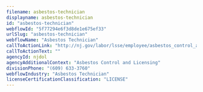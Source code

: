 ```yaml
---
filename: asbestos-technician
displayname: asbestos-technician
id: "asbestos-technician"
webflowId: "5f77294e6f3d8de1e675ef33"
urlSlug: "asbestos-technician"
webflowName: "Asbestos Technician"
callToActionLink: "http://nj.gov/labor/lsse/employee/asbestos_control_and_licensing.html"
callToActionText: ""
agencyId: njdol
agencyAdditionalContext: "Asbestos Control and Licensing"
divisionPhone: "(609) 633-3760"
webflowIndustry: "Asbestos Technician"
licenseCertificationClassification: "LICENSE"
---
```

